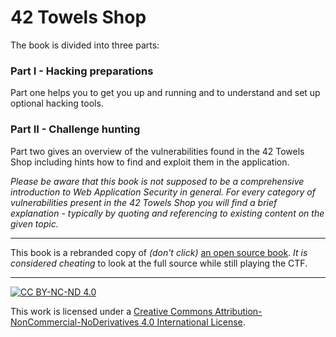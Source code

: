# 42 Towels Shop

The book is divided into three parts:

### Part I - Hacking preparations

Part one helps you to get you up and running and to understand and set up optional hacking tools.

### Part II - Challenge hunting

Part two gives an overview of the vulnerabilities found in the 42 Towels Shop including hints how to find and exploit them in the application.


_Please be aware that this book is not supposed to be a comprehensive
introduction to Web Application Security in general. For every category
of vulnerabilities present in the 42 Towels Shop you will find a brief
explanation - typically by quoting and referencing to existing content
on the given topic._

----

This book is a rebranded copy of _(don't click)_ [an open source book](https://www.gitbook.com/book/bkimminich/pwning-owasp-juice-shop). _It is considered cheating_ to look at the full source while still playing the CTF.

----

[![CC BY-NC-ND 4.0](introduction/img/cc_by-nc-nd_4.0.png)](https://creativecommons.org/licenses/by-nc-nd/4.0/)

This work is licensed under a
[Creative Commons Attribution-NonCommercial-NoDerivatives 4.0 International License](https://creativecommons.org/licenses/by-nc-nd/4.0/).
